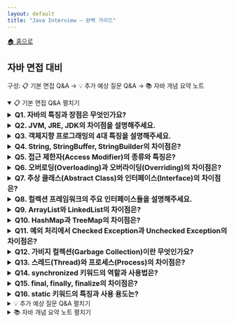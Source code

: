 ```yaml
---
layout: default
title: "Java Interview — 완벽 가이드"
---
```


<p class="breadcrumb"><a href="/cs_study/home.html">🏠 홈으로</a></p>

<section>
  <h2>자바 면접 대비</h2>
  <p>구성: 📋 기본 면접 Q&A → 💡 추가 예상 질문 Q&A → 📚 자바 개념 요약 노트</p>
</section>

<details open>
  <summary><span class="accordion-title">📋 기본 면접 Q&A</span> <span class="indicator">펼치기</span></summary>
  <div class="accordion-content">
<details>
  <summary style="font-size:1rem;"><b>Q1. 자바의 특징과 장점은 무엇인가요?</b></summary>
  <div class="accordion-content">
    <p>자바는 객체지향 프로그래밍 언어로, 플랫폼 독립성, 메모리 관리 자동화, 멀티스레딩 지원이 주요 특징입니다. &quot;Write Once, Run Anywhere&quot;의 철학으로 JVM을 통해 어떤 운영체제에서든 실행 가능합니다. 가비지 컬렉터가 자동으로 메모리를 관리하며, 강력한 타입 검사와 예외 처리 메커니즘을 제공합니다. 풍부한 API와 라이브러리, 대규모 커뮤니티 지원도 큰 장점입니다.</p>
  </div>
</details>
<details>

  <summary style="font-size:1rem;"><b>Q2. JVM, JRE, JDK의 차이점을 설명해주세요.</b></summary>
  <div class="accordion-content">
    <p>JVM(Java Virtual Machine)은 자바 바이트코드를 실행하는 실행 환경입니다. JRE(Java Runtime Environment)는 JVM + 자바 실행에 필요한 라이브러리들의 집합으로, 자바 애플리케이션을 실행만 하려면 충분합니다. JDK(Java Development Kit)는 JRE + 컴파일러(javac), 디버거 등 개발 도구들을 포함한 개발 키트입니다. 즉, JDK ⊃ JRE ⊃ JVM의 포함 관계입니다.</p>
  </div>
</details>

<details>
  <summary style="font-size:1rem;"><b>Q3. 객체지향 프로그래밍의 4대 특징을 설명해주세요.</b></summary>
  <div class="accordion-content">
    <b>캡슐화(Encapsulation)</b>: 데이터와 메서드를 하나로 묶고 외부에서의 접근을 제한하는 것입니다. private, protected, public 접근 제한자를 사용합니다. <b>상속(Inheritance)</b>: 기존 클래스의 속성과 메서드를 새로운 클래스가 물려받는 것으로, extends 키워드를 사용합니다. <b>다형성(Polymorphism)</b>: 같은 이름의 메서드가 다른 클래스에서 다른 기능을 수행하는 것으로, 오버로딩과 오버라이딩으로 구현됩니다. <b>추상화(Abstraction)</b>: 복잡한 구현 내용을 숨기고 필요한 기능만 노출하는 것으로, abstract 클래스나 interface를 통해 구현합니다.
  </div>
</details>

<details>
  <summary style="font-size:1rem;"><b>Q4. String, StringBuffer, StringBuilder의 차이점은?</b></summary>
  <div class="accordion-content">
    <b>String</b>: 불변(immutable) 객체로, 문자열 수정 시마다 새로운 객체가 생성됩니다. 메모리 낭비가 발생할 수 있습니다. <b>StringBuffer</b>: 가변(mutable) 객체로 내부 버퍼에서 문자열을 수정합니다. 동기화(synchronized)되어 있어 스레드 안전하지만 성능이 느립니다. <b>StringBuilder</b>: StringBuffer와 동일하게 가변 객체이지만 동기화되지 않아 단일 스레드 환경에서 더 빠른 성능을 제공합니다. 문자열 연산이 많은 경우 StringBuilder 사용을 권장합니다.
  </div>
</details>

<details>
  <summary style="font-size:1rem;"><b>Q5. 접근 제한자(Access Modifier)의 종류와 특징은?</b></summary>
  <div class="accordion-content">
    <b>private</b>: 같은 클래스 내에서만 접근 가능합니다. <b>default(package-private)</b>: 같은 패키지 내에서만 접근 가능하며, 접근 제한자를 명시하지 않으면 기본값입니다. <b>protected</b>: 같은 패키지 또는 상속받은 자식 클래스에서 접근 가능합니다. <b>public</b>: 어떤 클래스에서든 접근 가능합니다. 접근 범위는 private < default < protected < public 순서입니다.
  </div>
</details>

<details>
  <summary style="font-size:1rem;"><b>Q6. 오버로딩(Overloading)과 오버라이딩(Overriding)의 차이점은?</b></summary>
  <div class="accordion-content">
    <b>오버로딩</b>: 같은 클래스 내에서 메서드 이름은 같지만 매개변수의 타입, 개수, 순서가 다른 여러 메서드를 정의하는 것입니다. 컴파일 시간에 결정됩니다. <b>오버라이딩</b>: 상속받은 부모 클래스의 메서드를 자식 클래스에서 재정의하는 것입니다. @Override 어노테이션을 사용하며 런타임에 결정됩니다. 메서드 시그니처(이름, 매개변수)가 동일해야 합니다.
  </div>
</details>

<details>
  <summary style="font-size:1rem;"><b>Q7. 추상 클래스(Abstract Class)와 인터페이스(Interface)의 차이점은?</b></summary>
  <div class="accordion-content">
    <b>추상 클래스</b>: abstract 키워드로 선언하며, 추상 메서드와 일반 메서드를 모두 가질 수 있습니다. 생성자와 인스턴스 변수를 가질 수 있고, 단일 상속만 가능합니다. <b>인터페이스</b>: interface 키워드로 선언하며, 기본적으로 모든 메서드가 추상 메서드입니다(Java 8+에서는 default, static 메서드 가능). 상수만 선언할 수 있고, 다중 구현이 가능합니다. 완전한 추상화를 제공합니다.
  </div>
</details>

<details>
  <summary style="font-size:1rem;"><b>Q8. 컬렉션 프레임워크의 주요 인터페이스들을 설명해주세요.</b></summary>
  <div class="accordion-content">
    <b>List</b>: 순서가 있고 중복을 허용하는 컬렉션입니다. ArrayList, LinkedList, Vector가 대표적입니다. <b>Set</b>: 중복을 허용하지 않는 컬렉션입니다. HashSet, TreeSet, LinkedHashSet이 있습니다. <b>Map</b>: 키-값 쌍으로 데이터를 저장하는 컬렉션입니다. HashMap, TreeMap, LinkedHashMap이 있습니다. <b>Queue</b>: FIFO(First In First Out) 구조의 컬렉션입니다. LinkedList, PriorityQueue 등이 구현체입니다.
  </div>
</details>

<details>
  <summary style="font-size:1rem;"><b>Q9. ArrayList와 LinkedList의 차이점은?</b></summary>
  <div class="accordion-content">
    <b>ArrayList</b>: 내부적으로 배열을 사용하여 데이터를 저장합니다. 인덱스를 통한 임의 접근이 빠르지만(O(1)), 중간에 데이터 삽입/삭제 시 요소들을 이동시켜야 하므로 느립니다(O(n)). 메모리를 연속적으로 사용합니다. <b>LinkedList</b>: 노드들이 링크로 연결된 구조입니다. 중간에 데이터 삽입/삭제가 빠르지만(O(1)), 특정 인덱스 접근 시 처음부터 순차 탐색해야 하므로 느립니다(O(n)). 각 노드마다 추가 메모리가 필요합니다.
  </div>
</details>

<details>
  <summary style="font-size:1rem;"><b>Q10. HashMap과 TreeMap의 차이점은?</b></summary>
  <div class="accordion-content">
    <b>HashMap</b>: 해시 테이블을 기반으로 하며, 평균적으로 O(1)의 검색 성능을 제공합니다. 순서를 보장하지 않고 null 키와 값을 허용합니다. <b>TreeMap</b>: Red-Black 트리(균형 이진 검색 트리)를 기반으로 하며, 키를 기준으로 정렬된 순서를 유지합니다. 검색, 삽입, 삭제가 O(log n) 성능을 가지며, null 키는 허용하지 않습니다. 정렬이 필요한 경우 TreeMap을 사용합니다.
  </div>
</details>

<details>
  <summary style="font-size:1rem;"><b>Q11. 예외 처리에서 Checked Exception과 Unchecked Exception의 차이점은?</b></summary>
  <div class="accordion-content">
    <b>Checked Exception</b>: 컴파일 시점에 예외 처리가 강제되는 예외입니다. IOException, SQLException 등이 대표적이며, 반드시 try-catch로 처리하거나 throws로 선언해야 합니다. <b>Unchecked Exception</b>: 런타임에 발생하는 예외로 처리가 강제되지 않습니다. RuntimeException을 상속받으며, NullPointerException, ArrayIndexOutOfBoundsException 등이 있습니다. 주로 프로그램의 논리적 오류로 인해 발생합니다.
  </div>
</details>

<details>
  <summary style="font-size:1rem;"><b>Q12. 가비지 컬렉션(Garbage Collection)이란 무엇인가요?</b></summary>
  <div class="accordion-content">
    <p>가비지 컬렉션은 JVM에서 더 이상 참조되지 않는 객체들을 자동으로 메모리에서 해제하는 과정입니다. 힙 영역을 Young Generation(Eden, Survivor), Old Generation으로 나누어 관리합니다. Minor GC는 Young Generation에서, Major GC는 Old Generation에서 발생하며, Full GC는 전체 힙을 대상으로 합니다. 개발자가 직접 메모리 관리를 하지 않아도 되는 장점이 있지만, GC 동작 시 일시적으로 애플리케이션이 중단될 수 있습니다.</p>
  </div>
</details>

<details>
  <summary style="font-size:1rem;"><b>Q13. 스레드(Thread)와 프로세스(Process)의 차이점은?</b></summary>
  <div class="accordion-content">
    <b>프로세스</b>: 실행 중인 프로그램으로 독립적인 메모리 공간을 가집니다. 다른 프로세스와 메모리를 공유하지 않으며, 프로세스 간 통신은 IPC를 통해 이루어집니다. <b>스레드</b>: 프로세스 내에서 실행되는 작업 단위로, 같은 프로세스의 스레드들은 힙과 메서드 영역을 공유하고 스택 영역만 개별적으로 가집니다. 생성 비용이 낮고 컨텍스트 스위칭이 빠르며, 데이터 공유가 쉽지만 동기화 문제를 고려해야 합니다.
  </div>
</details>

<details>
  <summary style="font-size:1rem;"><b>Q14. synchronized 키워드의 역할과 사용법은?</b></summary>
  <div class="accordion-content">
    <p>synchronized는 멀티스레드 환경에서 동기화를 제공하여 스레드 안전성을 보장하는 키워드입니다. &lt;b&gt;메서드 레벨&lt;/b&gt;: 메서드 전체를 동기화하며, 인스턴스 메서드는 객체의 락을, static 메서드는 클래스 락을 사용합니다. &lt;b&gt;블록 레벨&lt;/b&gt;: 특정 코드 블록만 동기화하며, 더 세밀한 제어가 가능합니다. synchronized 영역에는 한 번에 하나의 스레드만 진입할 수 있어 race condition을 방지할 수 있지만, 성능 저하가 발생할 수 있습니다.</p>
  </div>
</details>

<details>
  <summary style="font-size:1rem;"><b>Q15. final, finally, finalize의 차이점은?</b></summary>
  <div class="accordion-content">
    <b>final</b>: 변수에 사용하면 상수가 되어 값 변경이 불가능하고, 메서드에 사용하면 오버라이딩이 불가능하며, 클래스에 사용하면 상속이 불가능합니다. <b>finally</b>: try-catch문에서 예외 발생 여부와 관계없이 항상 실행되는 블록입니다. 주로 자원 정리 코드를 작성합니다. <b>finalize</b>: Object 클래스의 메서드로, 가비지 컬렉션이 객체를 수거하기 전에 호출됩니다. 하지만 호출 시점이 불확실하여 사용을 권장하지 않습니다.
  </div>
</details>

<details>
  <summary style="font-size:1rem;"><b>Q16. static 키워드의 특징과 사용 용도는?</b></summary>
  <div class="accordion-content">
    <p>static은 클래스 레벨에서 공유되는 멤버를 정의할 때 사용합니다. &lt;b&gt;static 변수&lt;/b&gt;: 클래스가 로딩될 때 생성되고 모든 인스턴스가 공유합니다. &lt;b&gt;static 메서드&lt;/b&gt;: 인스턴스 생성 없이 호출 가능하며, 인스턴스 변수에 접근할 수 없습니다. &lt;b&gt;static 블록&lt;/b&gt;: 클래스 로딩 시 한 번만 실행되어 static 변수 초기화에 사용됩니다. 메모리에 한 번만 할당되어 메모리를 절약할 수 있지만, 프로그램 종료까지 메모리에 남아있습니다.</p>
  </div>
</details>

  </div>
</details>

<details>
  <summary><span class="accordion-title">💡 추가 예상 질문 Q&A</span> <span class="indicator">펼치기</span></summary>
  <div class="accordion-content">
<details>
  <summary style="font-size:1rem;"><b>Q17. 자바의 메모리 구조를 설명해주세요.</b></summary>
  <div class="accordion-content">
    <p>JVM 메모리는 크게 &lt;b&gt;메서드 영역&lt;/b&gt;, &lt;b&gt;힙 영역&lt;/b&gt;, &lt;b&gt;스택 영역&lt;/b&gt;으로 구성됩니다. 메서드 영역은 클래스 정보, static 변수, 상수 풀을 저장합니다. 힙 영역은 객체와 인스턴스 변수를 저장하며 가비지 컬렉션의 대상입니다. 스택 영역은 메서드 호출 시마다 프레임을 생성하여 지역 변수와 매개변수를 저장합니다. PC 레지스터는 현재 실행 중인 명령어의 주소를, 네이티브 메서드 스택은 JNI로 호출하는 네이티브 메서드를 위한 공간입니다.</p>
  </div>
</details>

<details>
  <summary style="font-size:1rem;"><b>Q18. equals()와 hashCode()의 관계는?</b></summary>
  <div class="accordion-content">
    <p>equals()와 hashCode()는 객체의 동등성을 판단하는 메서드로 함께 재정의해야 합니다. &lt;b&gt;equals() 계약&lt;/b&gt;: 반사적(reflexive), 대칭적(symmetric), 이행적(transitive), 일관적(consistent), null과 비교 시 false를 만족해야 합니다. &lt;b&gt;hashCode() 계약&lt;/b&gt;: equals()가 true인 객체들은 같은 hashCode 값을 가져야 하며, equals()가 false인 객체들도 가능한 다른 hashCode 값을 가져야 합니다. HashMap 등에서 성능에 직접적인 영향을 미칩니다.</p>
  </div>
</details>

<details>
  <summary style="font-size:1rem;"><b>Q19. 자바 8의 주요 특징들을 설명해주세요.</b></summary>
  <div class="accordion-content">
    <b>람다 표현식</b>: 함수형 프로그래밍을 지원하여 코드를 더 간결하게 작성할 수 있습니다. <b>스트림 API</b>: 컬렉션 데이터를 함수형으로 처리할 수 있는 API를 제공합니다. <b>메서드 참조</b>: 기존 메서드를 람다 표현식처럼 사용할 수 있습니다. <b>디폴트 메서드</b>: 인터페이스에 구현체가 있는 메서드를 추가할 수 있어 하위 호환성을 유지합니다. <b>Optional</b>: null 처리를 더 안전하게 할 수 있는 컨테이너 클래스입니다. <b>새로운 날짜/시간 API</b>: LocalDate, LocalTime 등으로 기존 Date/Calendar의 문제점을 해결했습니다.
  </div>
</details>

<details>
  <summary style="font-size:1rem;"><b>Q20. 직렬화(Serialization)란 무엇인가요?</b></summary>
  <div class="accordion-content">
    <p>직렬화는 자바 객체를 바이트 스트림으로 변환하는 과정이고, 역직렬화는 그 반대 과정입니다. Serializable 인터페이스를 구현하면 ObjectOutputStream/ObjectInputStream을 통해 직렬화할 수 있습니다. &lt;b&gt;serialVersionUID&lt;/b&gt;: 클래스의 버전을 나타내는 값으로, 역직렬화 시 호환성을 확인합니다. &lt;b&gt;transient&lt;/b&gt;: 직렬화에서 제외할 필드에 사용하는 키워드입니다. 네트워크 전송, 파일 저장, 캐싱 등에 활용되지만, 보안과 성능 측면에서 주의가 필요합니다.</p>
  </div>
</details>

<details>
  <summary style="font-size:1rem;"><b>Q21. 리플렉션(Reflection)이란 무엇인가요?</b></summary>
  <div class="accordion-content">
    <p>리플렉션은 런타임에 클래스의 정보를 동적으로 가져오거나 조작할 수 있는 기능입니다. Class.forName(), getClass() 등으로 클래스 정보를 얻을 수 있고, getDeclaredFields(), getDeclaredMethods() 등으로 필드와 메서드 정보를 조회할 수 있습니다. private 멤버에도 접근 가능하며, 동적으로 객체를 생성하거나 메서드를 호출할 수 있습니다. 프레임워크에서 많이 사용되지만, 성능 저하와 보안 문제가 있을 수 있습니다.</p>
  </div>
</details>

<details>
  <summary style="font-size:1rem;"><b>Q22. 자바의 제네릭(Generics)을 설명해주세요.</b></summary>
  <div class="accordion-content">
    <p>제네릭은 클래스나 메서드에서 사용할 타입을 컴파일 시점에 미리 지정하는 기능입니다. &lt;b&gt;타입 안전성&lt;/b&gt;: 컴파일 시점에 타입 검사를 수행하여 ClassCastException을 방지합니다. &lt;b&gt;형변환 제거&lt;/b&gt;: 명시적인 형변환이 불필요합니다. &lt;b&gt;코드 재사용&lt;/b&gt;: 하나의 코드로 여러 타입에 대응할 수 있습니다. &lt;b&gt;와일드카드&lt;/b&gt;: `&lt;?&gt;`, `&lt;? extends T&gt;`, `&lt;? super T&gt;`를 통해 유연성을 제공합니다. &lt;b&gt;타입 소거&lt;/b&gt;: 런타임에는 제네릭 타입 정보가 제거되어 하위 호환성을 유지합니다.</p>
  </div>
</details>

<details>
  <summary style="font-size:1rem;"><b>Q23. 어노테이션(Annotation)의 개념과 활용법은?</b></summary>
  <div class="accordion-content">
    <p>어노테이션은 소스코드에 메타데이터를 추가하는 방법으로, 컴파일러에게 정보를 제공하거나 런타임에 특별한 처리를 할 수 있게 합니다. &lt;b&gt;빌트인 어노테이션&lt;/b&gt;: @Override, @Deprecated, @SuppressWarnings 등이 있습니다. &lt;b&gt;메타 어노테이션&lt;/b&gt;: @Retention, @Target, @Documented, @Inherited 등으로 사용자 정의 어노테이션을 만들 수 있습니다. 스프링의 @Controller, @Service, JPA의 @Entity 등 프레임워크에서 광범위하게 활용됩니다.</p>
  </div>
</details>

<details>
  <summary style="font-size:1rem;"><b>Q24. 멀티스레딩에서 발생할 수 있는 문제들과 해결방법은?</b></summary>
  <div class="accordion-content">
    <b>Race Condition</b>: 여러 스레드가 공유 자원에 동시 접근할 때 발생하며, synchronized나 Lock을 사용하여 해결합니다. <b>Deadlock</b>: 두 개 이상의 스레드가 서로의 락을 기다리며 무한 대기하는 상황으로, 락 순서를 정하거나 타임아웃을 설정하여 방지합니다. <b>Starvation</b>: 특정 스레드가 계속 자원을 할당받지 못하는 상황으로, 공정한 스케줄링을 사용합니다. <b>Live Lock</b>: 스레드들이 서로를 의식하여 계속 상태를 바꾸며 진전이 없는 상황입니다.
  </div>
</details>

<details>
  <summary style="font-size:1rem;"><b>Q25. 자바의 입출력 스트림을 설명해주세요.</b></summary>
  <div class="accordion-content">
    <p>자바의 I/O는 스트림 기반으로 동작하며, &lt;b&gt;바이트 스트림&lt;/b&gt;(InputStream/OutputStream)과 &lt;b&gt;문자 스트림&lt;/b&gt;(Reader/Writer)으로 구분됩니다. &lt;b&gt;Buffer 클래스&lt;/b&gt;: BufferedInputStream, BufferedReader 등은 내부 버퍼를 사용하여 성능을 향상시킵니다. &lt;b&gt;Data 클래스&lt;/b&gt;: DataInputStream, DataOutputStream은 기본 타입 데이터를 읽고 쓸 수 있습니다. &lt;b&gt;Object 클래스&lt;/b&gt;: ObjectInputStream, ObjectOutputStream은 객체 직렬화/역직렬화를 지원합니다. &lt;b&gt;NIO&lt;/b&gt;: New I/O는 채널과 버퍼 기반으로 더 효율적인 I/O를 제공합니다.</p>
  </div>
</details>

  </div>
</details>

<details>
  <summary><span class="accordion-title">📚 자바 개념 요약 노트</span> <span class="indicator">펼치기</span></summary>
  <div class="accordion-content">
<h3>🏗 기본 개념</h3>
<h4>자바 플랫폼</h4>
<ul>
<li><b>JVM</b>: 바이트코드 실행 환경</li>
<li><b>JRE</b>: JVM + 실행 라이브러리</li>
<li><b>JDK</b>: JRE + 개발 도구</li>
</ul>
<h4>데이터 타입</h4>
<ul>
<li><b>기본 타입</b>: byte, short, int, long, float, double, char, boolean</li>
<li><b>참조 타입</b>: 배열, 클래스, 인터페이스, 열거형</li>
</ul>
<h4>메모리 구조</h4>
<ul>
<li><b>메서드 영역</b>: 클래스 정보, static 변수</li>
<li><b>힙 영역</b>: 객체, 인스턴스 변수</li>
<li><b>스택 영역</b>: 지역 변수, 메서드 매개변수</li>
<li><b>PC 레지스터</b>: 현재 실행 명령어 주소</li>
<li><b>네이티브 메서드 스택</b>: JNI 메서드</li>
</ul>
<h3>⚙️ 객체지향</h3>
<h4>4대 특징</h4>
<ul>
<li><b>캡슐화</b>: 데이터 은닉, 접근 제한자</li>
<li><b>상속</b>: extends, 코드 재사용</li>
<li><b>다형성</b>: 오버로딩/오버라이딩, 업캐스팅</li>
<li><b>추상화</b>: abstract, interface</li>
</ul>
<h4>접근 제한자</h4>
<ul>
<li><b>private</b>: 클래스 내부만</li>
<li><b>default</b>: 패키지 내부만  </li>
<li><b>protected</b>: 패키지 + 상속 관계</li>
<li><b>public</b>: 모든 곳</li>
</ul>
<h4>클래스 관계</h4>
<ul>
<li><b>상속</b>: IS-A 관계 (extends)</li>
<li><b>구현</b>: 인터페이스 구현 (implements)</li>
<li><b>포함</b>: HAS-A 관계 (멤버 변수)</li>
</ul>
<h3>📦 컬렉션 프레임워크</h3>
<h4>계층 구조</h4>
<pre><code>Collection
├── List (순서O, 중복O)
│   ├── ArrayList (배열 기반)
│   ├── LinkedList (노드 기반)
│   └── Vector (동기화)
├── Set (순서X, 중복X)
│   ├── HashSet (해시 테이블)
│   ├── TreeSet (정렬)
│   └── LinkedHashSet (입력 순서)
└── Queue (FIFO)
    ├── LinkedList
    └── PriorityQueue (우선순위)
<p>Map (키-값 쌍)
├── HashMap (해시 테이블)
├── TreeMap (정렬)
├── LinkedHashMap (입력 순서)
└── Hashtable (동기화)
&lt;/code&gt;&lt;/pre&gt;</p>
<h4>성능 비교</h4>
<table>
<thead><tr><th>구분</th><th>검색</th><th>삽입/삭제</th><th>정렬</th><th>동기화</th></tr></thead>
<tbody>
<tr><td>ArrayList</td><td>O(1)</td><td>O(n)</td><td>수동</td><td>X</td></tr>
<tr><td>LinkedList</td><td>O(n)</td><td>O(1)</td><td>수동</td><td>X</td></tr>
<tr><td>HashMap</td><td>O(1)</td><td>O(1)</td><td>X</td><td>X</td></tr>
<tr><td>TreeMap</td><td>O(log n)</td><td>O(log n)</td><td>O</td><td>X</td></tr>
</tbody>
</table>
<h3>🧵 동시성</h3>
<h4>스레드 생성</h4>
<ul>
<li><b>Thread 상속</b>: class MyThread extends Thread</li>
<li><b>Runnable 구현</b>: class MyTask implements Runnable</li>
<li><b>람다 표현식</b>: new Thread(() -&gt; {...}).start()</li>
</ul>
<h4>동기화 방법</h4>
<ul>
<li><b>synchronized</b>: 메서드/블록 동기화</li>
<li><b>volatile</b>: 가시성 보장</li>
<li><b>Lock</b>: 명시적 락 제어</li>
<li><b>Atomic</b>: 원자적 연산</li>
</ul>
<h4>스레드 상태</h4>
<ul>
<li>NEW → RUNNABLE → WAITING/BLOCKED → TERMINATED</li>
</ul>
<h3>💾 메모리 관리</h3>
<h4>가비지 컬렉션</h4>
<ul>
<li><b>Young Generation</b>: Eden, Survivor0, Survivor1</li>
<li><b>Old Generation</b>: Tenured</li>
<li><b>Permanent</b>: 클래스 메타데이터 (Java 8+에서 Metaspace)</li>
</ul>
<h4>GC 종류</h4>
<ul>
<li><b>Minor GC</b>: Young Generation 대상</li>
<li><b>Major GC</b>: Old Generation 대상  </li>
<li><b>Full GC</b>: 전체 힙 대상</li>
</ul>
<h3>📝 예외 처리</h3>
<h4>예외 계층</h4>
<pre><code>Throwable
├── Error (시스템 오류)
└── Exception
    ├── Checked Exception (컴파일 시 확인)
    └── RuntimeException (실행 시 발생)
</code></pre>
<h4>처리 방법</h4>
<ul>
<li><b>try-catch</b>: 예외 처리</li>
<li><b>throws</b>: 예외 전파</li>
<li><b>finally</b>: 정리 코드</li>
<li><b>try-with-resources</b>: 자동 자원 해제</li>
</ul>
<h3>🔧 자바 8+ 특징</h3>
<h4>함수형 프로그래밍</h4>
<ul>
<li><b>람다</b>: (parameter) -&gt; expression</li>
<li><b>메서드 참조</b>: Class::method</li>
<li><b>함수형 인터페이스</b>: @FunctionalInterface</li>
</ul>
<h4>스트림 API</h4>
<pre><code class="language-java">list.stream()
    .filter(x -&gt; x &gt; 10)
    .map(x -&gt; x * 2)
    .collect(Collectors.toList());
</code></pre>
<h4>Optional</h4>
<ul>
<li><b>생성</b>: Optional.of(), Optional.empty()</li>
<li><b>확인</b>: isPresent(), isEmpty()</li>
<li><b>처리</b>: orElse(), orElseThrow()</li>
</ul>
<h3>🎯 성능 최적화</h3>
<h4>문자열 처리</h4>
<ul>
<li>단순 연결: String</li>
<li>동기화 필요: StringBuffer</li>
<li>단일 스레드: StringBuilder</li>
</ul>
<h4>컬렉션 선택</h4>
<ul>
<li>빠른 검색: HashMap</li>
<li>정렬 필요: TreeMap  </li>
<li>순서 유지: LinkedHashMap</li>
<li>스레드 안전: ConcurrentHashMap</li>
</ul>
<h4>메모리 최적화</h4>
<ul>
<li><b>불변 객체</b>: 캐시 활용 가능</li>
<li><b>지연 초기화</b>: 필요 시점에 생성</li>
<li><b>약한 참조</b>: WeakReference 사용</li>
<li><b>풀링</b>: 객체 재사용</li>
</ul>
<h3>💡 면접 팁</h3>
<p>1. &lt;b&gt;기본기 탄탄히&lt;/b&gt;: OOP 4원칙과 자바 기본 문법 완벽 숙지
2. &lt;b&gt;예시 코드&lt;/b&gt;: 설명과 함께 간단한 코드 작성 능력 보여주기
3. &lt;b&gt;실무 경험&lt;/b&gt;: 프로젝트에서 사용한 라이브러리나 패턴 언급
4. &lt;b&gt;성능 고려&lt;/b&gt;: 시간복잡도와 메모리 사용량 분석
5. &lt;b&gt;최신 동향&lt;/b&gt;: 자바 8+ 특징과 스프링 생태계 이해
6. &lt;b&gt;트러블슈팅&lt;/b&gt;: 실제 겪은 문제와 해결 과정 준비</p>
  </div>
</details>
